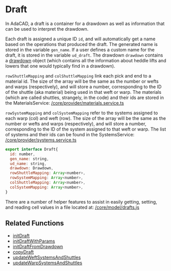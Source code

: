 # Draft
In AdaCAD, a draft is a container for  a drawdown as well as information that can be used to interpret the drawdown. 

Each draft is assigned a unique ID `id`, and will automatically get a name based on the operations that produced the draft. The generated name is stored in the variable `gen_name`. If a user defines a custom name for the draft, it is stored in the variable `ud_draft`. The drawdown `drawdown` contains a [drawdown](../drawdown/) object (which contains all the information about heddle lifts and lowers that one would typically find in a drawdown). 

`rowShuttleMapping` and `colShuttleMapping` link each pick and end to a material id. The size of the array will be the same as the number or wefts and warps (respectively), and will store a number, corresponding to the ID of the shuttle (aka material) being used in that weft or warp. The materials (which are called shuttles, strangely, in the code) and their ids are stored in the MaterialsService: [/core/provider/materials.service.ts](https://github.com/UnstableDesign/AdaCAD/blob/main/src/app/core/provider/materials.service.ts)

`rowSystemMapping` and `colSystemMapping` refer to the systems assigned to each warp (col) and weft (row). The size of the array will be the same as the number or wefts and warps (respectively), and will store a number, corresponding to the ID of the system assigned to that weft or warp. The  list of systems and their ids can be found in the SystemsService: [/core/provider/systems.service.ts](https://github.com/UnstableDesign/AdaCAD/blob/main/src/app/core/provider/systems.service.ts)




```jsx title="src/app/core/model/datatypes.js"
export interface Draft{
  id: number,
  gen_name: string,
  ud_name: string,
  drawdown: Drawdown,
  rowShuttleMapping: Array<number>,
  rowSystemMapping: Array<number>,
  colShuttleMapping: Array<number>,
  colSystemMapping: Array<number>,
}

```

There are a number of helper features to assist in easily getting, setting, and reading cell values in a file located at: [/core/model/drafts.js](https://github.com/UnstableDesign/AdaCAD/blob/main/src/app/core/model/drafts.ts)


## Related Functions

- [initDraft](initDraft)
- [initDraftWithParams](initDraftWithParams)
- [initDraftFromDrawdown](initDraftFromDrawdown)
- [copyDraft](copyDraft)
- [updateWeftSystemsAndShuttles](updateWeftSystemsAndShuttles)
- [updateWarpSystemsAndShuttles](updateWarpSystemsAndShuttles)